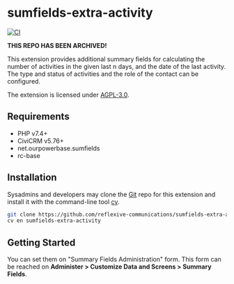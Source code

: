 # sumfields-extra-activity

[![CI](https://github.com/reflexive-communications/sumfields-extra-activity/actions/workflows/main.yml/badge.svg)](https://github.com/reflexive-communications/sumfields-extra-activity/actions/workflows/main.yml)

**THIS REPO HAS BEEN ARCHIVED!**

This extension provides additional summary fields for calculating the number of activities in the given last n days, and the date of the last activity.
The type and status of activities and the role of the contact can be configured.

The extension is licensed under [AGPL-3.0](LICENSE.txt).

## Requirements

- PHP v7.4+
- CiviCRM v5.76+
- net.ourpowerbase.sumfields
- rc-base

## Installation

Sysadmins and developers may clone the [Git](https://en.wikipedia.org/wiki/Git) repo for this extension and install it with the command-line tool [cv](https://github.com/civicrm/cv).

```bash
git clone https://github.com/reflexive-communications/sumfields-extra-activity.git
cv en sumfields-extra-activity
```

## Getting Started

You can set them on "Summary Fields Administration" form.
This form can be reached on **Administer > Customize Data and Screens > Summary Fields**.
